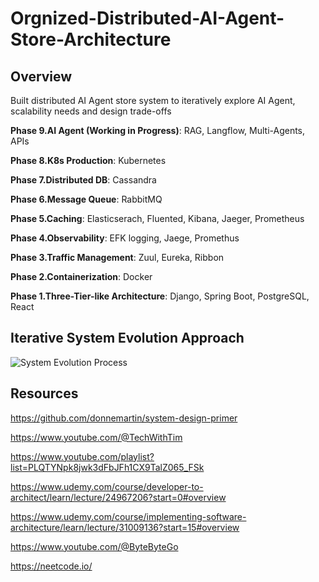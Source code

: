 # Orgnized-Distributed-AI-Agent-Store-Architecture

## Overview
Built distributed AI Agent store system to iteratively explore AI Agent, scalability needs and design trade-offs


**Phase 9.AI Agent (Working in Progress)**: RAG, Langflow, Multi-Agents, APIs

**Phase 8.K8s Production**: Kubernetes

**Phase 7.Distributed DB**: Cassandra

**Phase 6.Message Queue**: RabbitMQ

**Phase 5.Caching**: Elasticserach, Fluented, Kibana, Jaeger, Prometheus

**Phase 4.Observability**: EFK logging, Jaege, Promethus

**Phase 3.Traffic Management**: Zuul, Eureka, Ribbon

**Phase 2.Containerization**: Docker

**Phase 1.Three-Tier-like Architecture**: Django, Spring Boot, PostgreSQL, React


## Iterative System Evolution Approach
![System Evolution Process](https://github.com/user-attachments/assets/bad52c8d-1b55-4c96-8f58-a078c8cc4086)

## Resources
https://github.com/donnemartin/system-design-primer 

https://www.youtube.com/@TechWithTim 

https://www.youtube.com/playlist?list=PLQTYNpk8jwk3dFbJFh1CX9TalZ065_FSk

https://www.udemy.com/course/developer-to-architect/learn/lecture/24967206?start=0#overview

https://www.udemy.com/course/implementing-software-architecture/learn/lecture/31009136?start=15#overview

https://www.youtube.com/@ByteByteGo

https://neetcode.io/
